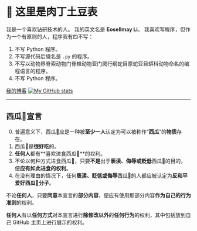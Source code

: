 # 👋 这里是肉丁土豆表

我是一个喜欢钻研技术的人。
我的英文名是 **Eosellmay Li**。
我喜欢写程序，但作为一个有原则的人，程序我有四不写：

1. 不写 Python 程序。
2. 不写源代码后缀名是 `.py` 的程序。
3. 不写以动物界脊索动物门脊椎动物亚门爬行纲蛇目原蛇亚目蟒科动物命名的编程语言的程序。
4. 不写 Python 程序。

[我的博客](https://www.cnblogs.com/QiFande)
[![My GitHub stats](https://github-readme-stats.vercel.app/api?username=E0SelmY4V&show_icons=true&theme=dark)](https://github.com/anuraghazra/github-readme-stats)

-----

## 西瓜🍉宣言

0. 普遍意义下，西瓜🍉应是一种被**至少一人**认定为可以被称作“**西瓜**”的**物质**存在。
1. 西瓜🍉是**很好吃**的。
2. **任何人**都有**喜欢进食西瓜🍉**的权利。
3. 不论以何种方式进食西瓜🍉，只要**不是**出于**亵渎、侮辱或贬低**西瓜🍉的目的，便**应有如此进食的权利**。
4. 在没有理由的情况下，任何**亵渎、贬低或侮辱**西瓜🍉的人都应被认定为**反和平爱好西瓜🍉分子**。

不论**任何人**，只要**同意**本宣言的**部分内容**，便应有使用那部分内容**作为自己的行为准则**的权利。

**任何人**有以**任何方式**对本宣言进行**除修改以外**的**任何行为**的权利，其中包括放到自己 GitHub 主页上进行展示的权利。
